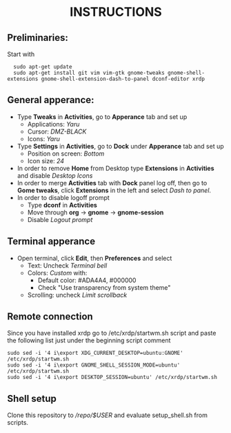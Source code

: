 <div align="center">
      <h1>INSTRUCTIONS</h1>
</div>

## Preliminaries: 
Start with 

      sudo apt-get update
      sudo apt-get install git vim vim-gtk gnome-tweaks gnome-shell-extensions gnome-shell-extension-dash-to-panel dconf-editor xrdp 

## General apperance:
* Type **Tweaks** in **Activities**, go to **Apperance** tab and set up
  * Applications: *Yaru*
  * Cursor: *DMZ-BLACK*
  * Icons: *Yaru*
* Type **Settings** in **Activities**, go to **Dock** under **Apperance** tab and set up
  * Position on screen: *Bottom*
  * Icon size: *24*
* In order to remove **Home** from Desktop type **Extensions** in **Activities** and disable *Desktop Icons*
* In order to merge **Activities** tab with **Dock** panel log off, then go to **Gome tweaks**, click **Extensions** in the left and
  select *Dash to panel*.
* In order to disable logoff prompt
  * Type **dconf** in **Activities**
  * Move through **org** -> **gnome** -> **gnome-session**
  * Disable *Logout prompt*

## Terminal apperance
* Open terminal, click **Edit**, then **Preferences** and select
   * Text: Uncheck *Terminal bell*
   * Colors: *Custom* with:
      * Default color: #ADA4A4, #000000
      * Check "Use transparency from system theme"
   * Scrolling: uncheck *Limit scrollback*
   
## Remote connection
   Since you have installed xrdp go to /etc/xrdp/startwm.sh script and paste the following list just under the beginning
   script comment
   
    sudo sed -i '4 i\export XDG_CURRENT_DESKTOP=ubuntu:GNOME' /etc/xrdp/startwm.sh
    sudo sed -i '4 i\export GNOME_SHELL_SESSION_MODE=ubuntu' /etc/xrdp/startwm.sh
    sudo sed -i '4 i\export DESKTOP_SESSION=ubuntu' /etc/xrdp/startwm.sh

## Shell setup
   Clone this repository to */repo/$USER* and evaluate setup_shell.sh from scripts.
